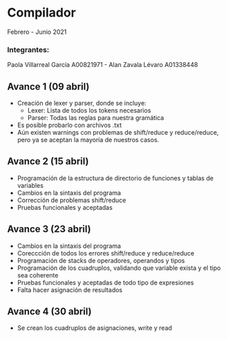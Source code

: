 # Compilador

Febrero - Junio 2021

### Integrantes: 
Paola Villarreal García A00821971 -
Alan Zavala Lévaro A01338448

## Avance 1 (09 abril)
* Creación de lexer y parser, donde se incluye:
    - Lexer: Lista de todos los tokens necesarios
    - Parser: Todas las reglas para nuestra gramática
* Es posible probarlo con archivos .txt
* Aún existen warnings con problemas de shift/reduce y reduce/reduce, pero ya se aceptan la mayoría de nuestros casos. 

## Avance 2 (15 abril)
* Programación de la estructura de directorio de funciones y tablas de variables
* Cambios en la sintaxis del programa
* Corrección de problemas shift/reduce
* Pruebas funcionales y aceptadas

## Avance 3 (23 abril)
* Cambios en la sintaxis del programa
* Coreccción de todos los errores shift/reduce y reduce/reduce
* Programación de stacks de operadores, operandos y tipos
* Programación de los cuadruplos, validando que variable exista y el tipo sea coherente
* Pruebas funcionales y aceptadas de todo tipo de expresiones
* Falta hacer asignación de resultados

## Avance 4 (30 abril)
* Se crean los cuadruplos de asignaciones, write y read